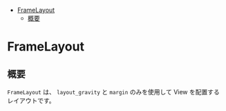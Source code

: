 - [FrameLayout](#framelayout)
  - [概要](#概要)


# FrameLayout

## 概要

`FrameLayout` は、 `layout_gravity` と `margin` のみを使用して View を配置するレイアウトです。

